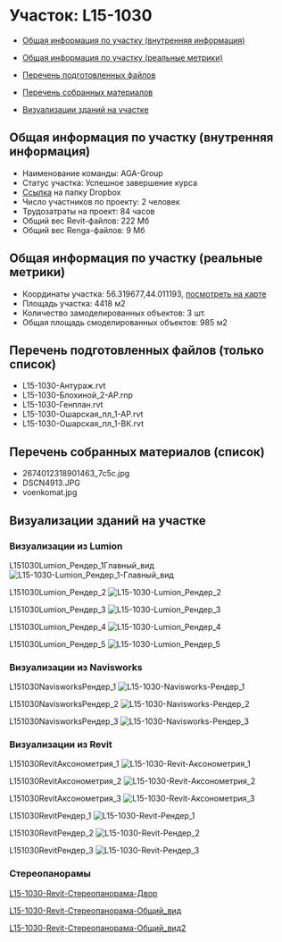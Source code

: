 # Участок: L15-1030

* [Общая информация по участку (внутренняя информация)](#Chapter1)

* [Общая информация по участку (реальные метрики)](#Chapter2)

* [Перечень подготовленных файлов](#Chapter3)

* [Перечень собранных материалов](#Chapter4)

* [Визуализации зданий на участке](#Chapter6)

## <a id="Chapter1"></a> Общая информация по участку (внутренняя информация)
+ Наименование команды: AGA-Group
+ Статус участка: Успешное завершение курса
+ [Ссылка](https://www.dropbox.com/sh/wvvgv1nw1iqred9/AADmR7OtT6mEJxW-7-y-l4-Xa/L15_1030?dl=0) на папку Dropbox
+ Число участников по проекту: 2 человек
+ Трудозатраты на проект: 84 часов
+ Общий вес Revit-файлов: 222 Мб
+ Общий вес Renga-файлов: 9 Мб
## <a id="Chapter2"></a> Общая информация по участку (реальные метрики)
+ Координаты участка: 56.319677,44.011193, [посмотреть на карте](https://yandex.ru/maps/47/nizhny-novgorod/?ll=44.011193%2C56.319677&z=19)
+ Площадь участка: 4418 м2
+ Количество замоделированных объектов: 3 шт.
+ Общая площадь смоделированных объектов: 985 м2
## <a id="Chapter3"></a> Перечень подготовленных файлов (только список)
+ L15-1030-Антураж.rvt
+ L15-1030-Блохиной_2-АР.rnp
+ L15-1030-Генплан.rvt
+ L15-1030-Ошарская_пл_1-АР.rvt
+ L15-1030-Ошарская_пл_1-ВК.rvt
## <a id="Chapter4"></a> Перечень собранных материалов (список)
+ 2674012318901463_7c5c.jpg
+ DSCN4913.JPG
+ voenkomat.jpg
## <a id="Chapter6"></a> Визуализации зданий на участке
### Визуализации из Lumion
L151030Lumion_Рендер_1Главный_вид
![L15-1030-Lumion_Рендер_1-Главный_вид](/Images/L15_1030/L15-1030-Lumion_Рендер_1-Главный_вид_Compressed.jpg)

L151030Lumion_Рендер_2
![L15-1030-Lumion_Рендер_2](/Images/L15_1030/L15-1030-Lumion_Рендер_2_Compressed.jpg)

L151030Lumion_Рендер_3
![L15-1030-Lumion_Рендер_3](/Images/L15_1030/L15-1030-Lumion_Рендер_3_Compressed.jpg)

L151030Lumion_Рендер_4
![L15-1030-Lumion_Рендер_4](/Images/L15_1030/L15-1030-Lumion_Рендер_4_Compressed.jpg)

L151030Lumion_Рендер_5
![L15-1030-Lumion_Рендер_5](/Images/L15_1030/L15-1030-Lumion_Рендер_5_Compressed.jpg)

### Визуализации из Navisworks
L151030NavisworksРендер_1
![L15-1030-Navisworks-Рендер_1](/Images/L15_1030/L15-1030-Navisworks-Рендер_1_Compressed.jpg)

L151030NavisworksРендер_2
![L15-1030-Navisworks-Рендер_2](/Images/L15_1030/L15-1030-Navisworks-Рендер_2_Compressed.jpg)

L151030NavisworksРендер_3
![L15-1030-Navisworks-Рендер_3](/Images/L15_1030/L15-1030-Navisworks-Рендер_3_Compressed.jpg)

### Визуализации из Revit
L151030RevitАксонометрия_1
![L15-1030-Revit-Аксонометрия_1](/Images/L15_1030/L15-1030-Revit-Аксонометрия_1_Compressed.jpg)

L151030RevitАксонометрия_2
![L15-1030-Revit-Аксонометрия_2](/Images/L15_1030/L15-1030-Revit-Аксонометрия_2_Compressed.jpg)

L151030RevitАксонометрия_3
![L15-1030-Revit-Аксонометрия_3](/Images/L15_1030/L15-1030-Revit-Аксонометрия_3_Compressed.jpg)

L151030RevitРендер_1
![L15-1030-Revit-Рендер_1](/Images/L15_1030/L15-1030-Revit-Рендер_1_Compressed.jpg)

L151030RevitРендер_2
![L15-1030-Revit-Рендер_2](/Images/L15_1030/L15-1030-Revit-Рендер_2_Compressed.jpg)

L151030RevitРендер_3
![L15-1030-Revit-Рендер_3](/Images/L15_1030/L15-1030-Revit-Рендер_3_Compressed.jpg)

### Стереопанорамы
[L15-1030-Revit-Стереопанорама-Двор](https://pano.autodesk.com/pano.html?url=jpgs/b06b991c-3eec-4b5d-a171-64487a2ec572&version=2)

[L15-1030-Revit-Стереопанорама-Общий_вид](https://pano.autodesk.com/pano.html?url=jpgs/b5f319ac-5901-44c6-8c8d-56fc5e679130&version=2)

[L15-1030-Revit-Стереопанорама-Общий_вид2](https://pano.autodesk.com/pano.html?url=jpgs/de0aa47b-381a-42ba-879a-3e1bb46e730c&version=2)

